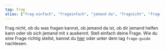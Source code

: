 ```yaml
---
tag: frag
alias: ["frag-einfach", "frageinfach", "jemand-da", "fragnicht", "fragen"]
---
```


Frag nicht, ob du was fragen kannst, ob jemand da ist, ob dir jemand helfen kann oder ob sich jemand mit x auskennt. Stell einfach deine Frage.
Wie du eine Frage richtig stellst, kannst du [hier](<https://tty1.net/smart-questions_de.html>) oder unter dem tag `frage-guide` nachlesen.
